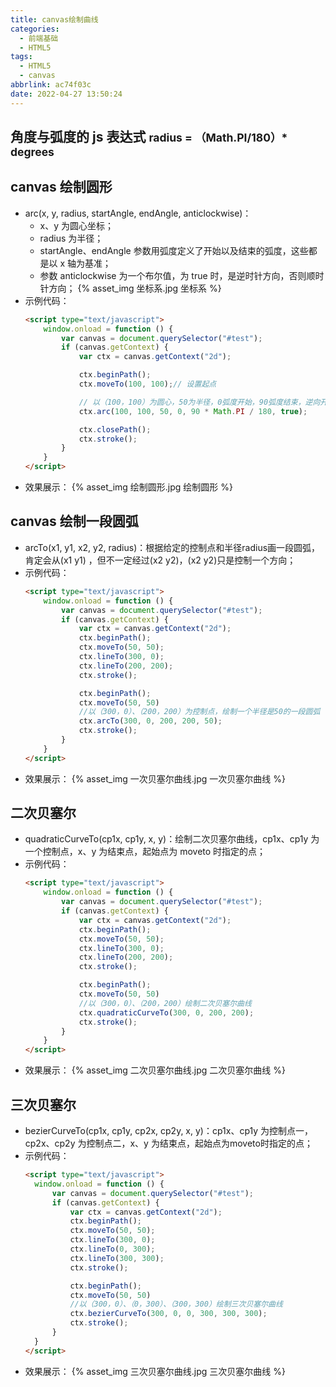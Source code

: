 ```yaml
---
title: canvas绘制曲线
categories:
  - 前端基础
  - HTML5
tags:
  - HTML5
  - canvas
abbrlink: ac74f03c
date: 2022-04-27 13:50:24
---
```

## 角度与弧度的 js 表达式 <b><small>radius = （Math.PI/180）* degrees</small></b>

## canvas 绘制圆形
- arc(x, y, radius, startAngle, endAngle, anticlockwise)：
  -  x、y 为圆心坐标；
  -  radius 为半径；
  -  startAngle、endAngle 参数用弧度定义了开始以及结束的弧度，这些都是以 x 轴为基准；
  - 参数 anticlockwise 为一个布尔值，为 true 时，是逆时针方向，否则顺时针方向；
    {% asset_img 坐标系.jpg 坐标系 %}
- 示例代码：
  ```HTML
  <script type="text/javascript">
      window.onload = function () {
          var canvas = document.querySelector("#test");
          if (canvas.getContext) {
              var ctx = canvas.getContext("2d");
  
              ctx.beginPath();
              ctx.moveTo(100, 100);// 设置起点
  
              // 以（100，100）为圆心，50为半径，0弧度开始，90弧度结束，逆向开始画圆
              ctx.arc(100, 100, 50, 0, 90 * Math.PI / 180, true);
  
              ctx.closePath();
              ctx.stroke();
          }
      }
  </script>
  ```
- 效果展示：
  {% asset_img 绘制圆形.jpg 绘制圆形 %}
## canvas 绘制一段圆弧
- arcTo(x1, y1, x2, y2, radius)：根据给定的控制点和半径radius画一段圆弧，肯定会从(x1 y1) ，但不一定经过(x2 y2)，(x2 y2)只是控制一个方向；
- 示例代码：
  ```HTML
  <script type="text/javascript">
      window.onload = function () {
          var canvas = document.querySelector("#test");
          if (canvas.getContext) {
              var ctx = canvas.getContext("2d");
              ctx.beginPath();
              ctx.moveTo(50, 50);
              ctx.lineTo(300, 0);
              ctx.lineTo(200, 200);
              ctx.stroke();
  
              ctx.beginPath();
              ctx.moveTo(50, 50)
              //以（300，0）、（200，200）为控制点，绘制一个半径是50的一段圆弧
              ctx.arcTo(300, 0, 200, 200, 50);
              ctx.stroke();
          }
      }
  </script>
  ```
- 效果展示：
  {% asset_img 一次贝塞尔曲线.jpg 一次贝塞尔曲线 %}
## 二次贝塞尔
- quadraticCurveTo(cp1x, cp1y, x, y)：绘制二次贝塞尔曲线，cp1x、cp1y 为一个控制点，x、y 为结束点，起始点为 moveto 时指定的点；
- 示例代码：
  ```HTML
  <script type="text/javascript">
      window.onload = function () {
          var canvas = document.querySelector("#test");
          if (canvas.getContext) {
              var ctx = canvas.getContext("2d");
              ctx.beginPath();
              ctx.moveTo(50, 50);
              ctx.lineTo(300, 0);
              ctx.lineTo(200, 200);
              ctx.stroke();
  
              ctx.beginPath();
              ctx.moveTo(50, 50)
              //以（300，0）、（200，200）绘制二次贝塞尔曲线
              ctx.quadraticCurveTo(300, 0, 200, 200);
              ctx.stroke();
          }
      }
  </script>
  ```
- 效果展示：
  {% asset_img 二次贝塞尔曲线.jpg 二次贝塞尔曲线 %}
## 三次贝塞尔
- bezierCurveTo(cp1x, cp1y, cp2x, cp2y, x, y)：cp1x、cp1y 为控制点一，cp2x、cp2y 为控制点二，x、y 为结束点，起始点为moveto时指定的点；
- 示例代码：
  ```HTML
  <script type="text/javascript">
    window.onload = function () {
        var canvas = document.querySelector("#test");
        if (canvas.getContext) {
            var ctx = canvas.getContext("2d");
            ctx.beginPath();
            ctx.moveTo(50, 50);
            ctx.lineTo(300, 0);
            ctx.lineTo(0, 300);
            ctx.lineTo(300, 300);
            ctx.stroke();

            ctx.beginPath();
            ctx.moveTo(50, 50)
            //以（300，0）、（0，300）、（300，300）绘制三次贝塞尔曲线
            ctx.bezierCurveTo(300, 0, 0, 300, 300, 300);
            ctx.stroke();
        }
    }
  </script>
  ```
- 效果展示：
  {% asset_img 三次贝塞尔曲线.jpg 三次贝塞尔曲线 %}